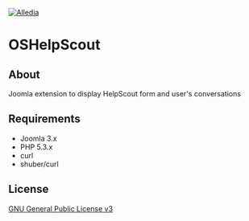 [![Alledia](https://www.alledia.com/images/logo_circle_small.png)](https://www.alledia.com)

# OSHelpScout

## About

Joomla extension to display HelpScout form and user's conversations

## Requirements

* Joomla 3.x
* PHP 5.3.x
* curl
* shuber/curl

## License

[GNU General Public License v3](http://www.gnu.org/copyleft/gpl.html)
